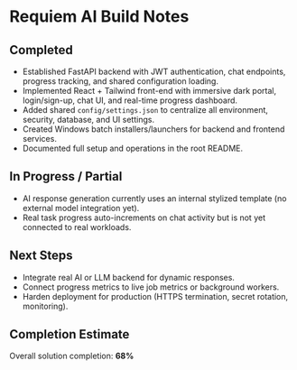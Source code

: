 # Requiem AI Build Notes

## Completed
- Established FastAPI backend with JWT authentication, chat endpoints, progress tracking, and shared configuration loading.
- Implemented React + Tailwind front-end with immersive dark portal, login/sign-up, chat UI, and real-time progress dashboard.
- Added shared `config/settings.json` to centralize all environment, security, database, and UI settings.
- Created Windows batch installers/launchers for backend and frontend services.
- Documented full setup and operations in the root README.

## In Progress / Partial
- AI response generation currently uses an internal stylized template (no external model integration yet).
- Real task progress auto-increments on chat activity but is not yet connected to real workloads.

## Next Steps
- Integrate real AI or LLM backend for dynamic responses.
- Connect progress metrics to live job metrics or background workers.
- Harden deployment for production (HTTPS termination, secret rotation, monitoring).

## Completion Estimate
Overall solution completion: **68%**
